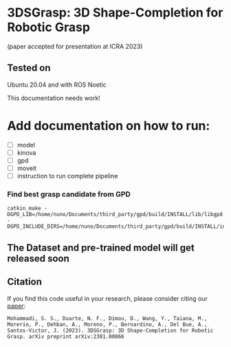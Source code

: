 # 3DSGrasp: 3D Shape-Completion for Robotic Grasp 
(paper accepted for presentation at ICRA 2023)

## Tested on 
Ubuntu 20.04 and with ROS Noetic

This documentation needs work!
# Add documentation on how to run:
- [ ] model
- [ ] kinova
- [ ] gpd
- [ ] moveit
- [ ] instruction to run complete pipeline

### Find best grasp candidate from GPD 
```
catkin_make -DGPD_LIB=/home/nuno/Documents/third_party/gpd/build/INSTALL/lib/libgpd.so -DGPD_INCLUDE_DIRS=/home/nuno/Documents/third_party/gpd/build/INSTALL/include/
```
## The Dataset and pre-trained model will get released soon 

## Citation 
If you find this code useful in your research, please consider citing our [paper](https://arxiv.org/abs/2301.00866):

	Mohammadi, S. S., Duarte, N. F., Dimou, D., Wang, Y., Taiana, M., Morerio, P., Dehban, A., Moreno, P., Bernardino, A., Del Bue, A., Santos-Victor, J. (2023). 3DSGrasp: 3D Shape-Completion for Robotic Grasp. arXiv preprint arXiv:2301.00866

